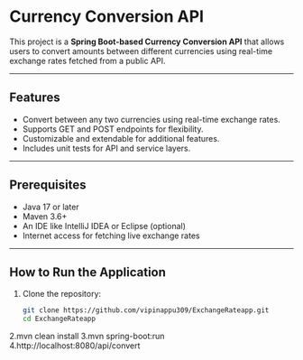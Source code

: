 # Currency Conversion API

This project is a **Spring Boot-based Currency Conversion API** that allows users to convert amounts between different currencies using real-time exchange rates fetched from a public API.

---

## Features

- Convert between any two currencies using real-time exchange rates.
- Supports GET and POST endpoints for flexibility.
- Customizable and extendable for additional features.
- Includes unit tests for API and service layers.

---

## Prerequisites

- Java 17 or later
- Maven 3.6+
- An IDE like IntelliJ IDEA or Eclipse (optional)
- Internet access for fetching live exchange rates

---



## How to Run the Application

1. Clone the repository:

   ```bash
   git clone https://github.com/vipinappu309/ExchangeRateapp.git
   cd ExchangeRateapp
2.mvn clean install
3.mvn spring-boot:run
4.http://localhost:8080/api/convert

